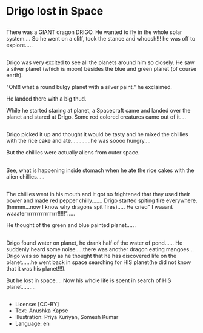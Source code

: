 # Drigo lost in Space

##
There was a GIANT dragon DRIGO. He wanted to fly in the whole solar system.... So he went on a cliff, took the stance and whoosh!!! he was off to explore.....

##
Drigo was very excited to see all the planets around him so closely. He saw a silver planet (which is moon) besides the blue and green planet (of course earth).

"Oh!!! what a round bulgy planet with a silver paint." he exclaimed.

He landed there with a big thud.

While he started staring at planet, a Spacecraft came and landed over the planet and stared at Drigo. Some red colored creatures came out of it....

##
Drigo picked it up and thought it would be tasty and he mixed the chillies with the rice cake and ate.............he was soooo hungry....

But the chillies were actually aliens from outer space.

##
See, what is happening inside stomach when he ate the rice cakes with the alien chillies.....

##
The chillies went in his mouth and it got so frightened that they used their power and made red pepper chilly....... Drigo started spiting fire everywhere.(hmmm...now I know why dragons spit fires)..... He cried" I waaant waaaterrrrrrrrrrrrrrrr!!!!!".....

He thought of the green and blue painted planet......

##
Drigo found water on planet, he drank half of the water of pond...... He suddenly heard some noise.....there was another dragon eating mangoes... Drigo was so happy as he thought that he has discovered life on the planet......he went back in space searching for HIS planet(he did not know that it was his planet!!!).

But he lost in space.... Now his whole life is spent in search of HIS planet.........

##
* License: [CC-BY]
* Text: Anushka Kapse
* Illustration: Priya Kuriyan, Somesh Kumar
* Language: en
